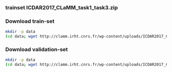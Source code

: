 ### trainset ICDAR2017_CLaMM_task1_task3.zip

### Download train-set
```bash
mkdir -p data
(cd data; wget http://clamm.irht.cnrs.fr/wp-content/uploads/ICDAR2017_CLaMM_task1_task3.zip; unzip ICDAR2017_CLaMM_task1_task3.zip)
```

### Download validation-set
```bash
mkdir -p data
(cd data; wget http://clamm.irht.cnrs.fr/wp-content/uploads/ICDAR2017_CLaMM_task1_task3.zip; unzip ICDAR2017_CLaMM_task1_task3.zip)
```